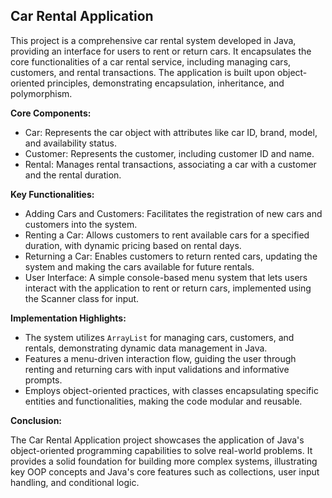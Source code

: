 <h2>Car Rental Application</h2>
<p>This project is a comprehensive car rental system developed in Java, providing an interface for users to rent or return cars. It encapsulates the core functionalities of a car rental service, including managing cars, customers, and rental transactions. The application is built upon object-oriented principles, demonstrating encapsulation, inheritance, and polymorphism.</p>

<b>Core Components:</b>
<ul>
  <li>Car: Represents the car object with attributes like car ID, brand, model, and availability status.</li>
  <li>Customer: Represents the customer, including customer ID and name.</li>
  <li>Rental: Manages rental transactions, associating a car with a customer and the rental duration.</li>
</ul>

<b>Key Functionalities:</b>
<ul>
  <li>Adding Cars and Customers: Facilitates the registration of new cars and customers into the system.</li>
  <li>Renting a Car: Allows customers to rent available cars for a specified duration, with dynamic pricing based on rental days.</li>
  <li>Returning a Car: Enables customers to return rented cars, updating the system and making the cars available for future rentals.</li>
  <li>User Interface: A simple console-based menu system that lets users interact with the application to rent or return cars, implemented using the Scanner class for input.</li>
</ul>

<b>Implementation Highlights:</b>
<ul>
  <li>The system utilizes <code>ArrayList</code> for managing cars, customers, and rentals, demonstrating dynamic data management in Java.</li>
  <li>Features a menu-driven interaction flow, guiding the user through renting and returning cars with input validations and informative prompts.</li>
  <li>Employs object-oriented practices, with classes encapsulating specific entities and functionalities, making the code modular and reusable.</li>
</ul>

<b>Conclusion:</b>
<p>The Car Rental Application project showcases the application of Java's object-oriented programming capabilities to solve real-world problems. It provides a solid foundation for building more complex systems, illustrating key OOP concepts and Java's core features such as collections, user input handling, and conditional logic.</p>
